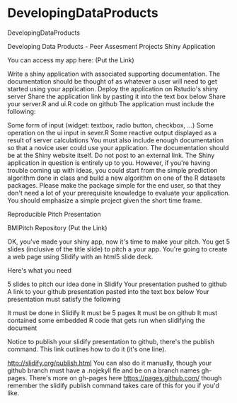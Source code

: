 # DevelopingDataProducts
DevelopingDataProducts

Developing Data Products - Peer Assesment Projects
Shiny Application

You can access my app here: (Put the Link)

Write a shiny application with associated supporting documentation. The documentation should be thought of as whatever a user will need to get started using your application. Deploy the application on Rstudio's shiny server Share the application link by pasting it into the text box below Share your server.R and ui.R code on github The application must include the following:

Some form of input (widget: textbox, radio button, checkbox, ...) Some operation on the ui input in sever.R Some reactive output displayed as a result of server calculations You must also include enough documentation so that a novice user could use your application. The documentation should be at the Shiny website itself. Do not post to an external link. The Shiny application in question is entirely up to you. However, if you're having trouble coming up with ideas, you could start from the simple prediction algorithm done in class and build a new algorithm on one of the R datasets packages. Please make the package simple for the end user, so that they don't need a lot of your prerequisite knowledge to evaluate your application. You should emphasize a simple project given the short time frame.

Reproducible Pitch Presentation

BMIPitch Repository (Put the Link)

OK, you've made your shiny app, now it's time to make your pitch. You get 5 slides (inclusive of the title slide) to pitch a your app. You're going to create a web page using Slidify with an html5 slide deck.

Here's what you need

5 slides to pitch our idea done in Slidify Your presentation pushed to github A link to your github presentation pasted into the text box below Your presentation must satisfy the following

It must be done in Slidify It must be 5 pages It must be on github It must contained some embedded R code that gets run when slidifying the document

Notice to publish your slidify presentation to github, there's the publish command. This link outlines how to do it (it's one line).

http://slidify.org/publish.html You can also do it manually, though your github branch must have a .nojekyll fle and be on a branch names gh-pages. There's more on gh-pages here https://pages.github.com/ though remember the slidify publish command takes care of this for you if you'd like.

